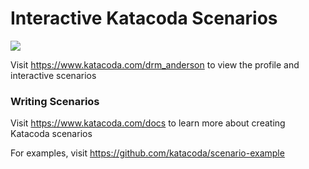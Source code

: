 # Interactive Katacoda Scenarios

[![](http://shields.katacoda.com/katacoda/drm_anderson/count.svg)](https://www.katacoda.com/drm_anderson "Get your profile on Katacoda.com")

Visit https://www.katacoda.com/drm_anderson to view the profile and interactive scenarios

### Writing Scenarios
Visit https://www.katacoda.com/docs to learn more about creating Katacoda scenarios

For examples, visit https://github.com/katacoda/scenario-example

